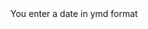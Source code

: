 <html>
<body>
You enter a date in y<space>m<space>d format

<p id="demo"></p>

<script>
document.getElementById("demo").innerHTML = Date();
</script>

</body>
</html>
